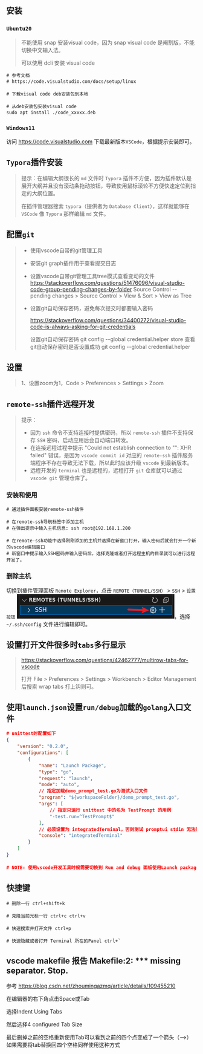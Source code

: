 ## 安装

### `Ubuntu20`

> 不能使用 snap 安装visual code，因为 snap visual code 是阉割版，不能切换中文输入法。
>
> 可以使用 dcli 安装 visual code

```shell
# 参考文档
# https://code.visualstudio.com/docs/setup/linux

# 下载visual code deb安装包到本地

# 从deb安装包安装visual code
sudo apt install ./code_xxxxx.deb
```



### `Windows11`

访问 https://code.visualstudio.com 下载最新版本`VSCode`，根据提示安装即可。



## `Typora`插件安装

> 提示：在编辑大纲很长的 `md` 文件时 `Typora` 插件不方便，因为插件默认是展开大纲并且没有滚动条拖动按钮，导致使用鼠标滚轮不方便快速定位到指定的大纲位置。
>
> 在插件管理器搜索 `typora`（提供者为 `Database Client`），这样就能够在 `VSCode` 像 `Typora` 那样编辑 `md` 文件。

## 配置`git`

> - 使用vscode自带的git管理工具
> - 安装git graph插件用于查看提交日志
> - 设置vscode自带git管理工具tree模式查看变动的文件
>   https://stackoverflow.com/questions/51476096/visual-studio-code-group-pending-changes-by-folder
>   Source Control -- pending changes > Source Control > View & Sort > View as Tree
> - 设置git自动保存密码，避免每次提交时都要输入密码
>
>   https://stackoverflow.com/questions/34400272/visual-studio-code-is-always-asking-for-git-credentials
>
>   设置git自动保存密码 git config --global credential.helper store
>   查看git自动保存密码是否设置成功 git config --global credential.helper

## 设置

> 1、设置zoom为1，Code > Preferences > Settings > Zoom

## `remote-ssh`插件远程开发

> 提示：
>
> - 因为 `ssh` 命令不支持连接时提供密码，所以 `remote-ssh` 插件不支持保存 `SSH` 密码，启动应用后会自动端口转发。
> - 在连接远程过程中提示 "Could not establish connection to "": XHR failed" 错误，是因为 `vscode commit id` 对应的 `remote-ssh` 插件服务端程序不存在导致无法下载，所以此时应该升级 `vscode` 到最新版本。
> - 远程开发的 `terminal` 也是远程的，远程打开 `git` 仓库就可以通过 `vscode git` 管理仓库了。

### 安装和使用

```shell
# 通过插件面板安装remote-ssh插件

# 在remote-ssh导航标签中添加主机
# 在弹出提示中输入主机信息: ssh root@192.168.1.200

# 在remote-ssh功能中选择刚刚添加的主机并选择在新窗口打开，输入密码后就会打开一个新的vscode编辑窗口
# 新窗口中提示输入SSH密码并输入密码后，选择克隆或者打开远程主机的目录就可以进行远程开发了。
```

### 删除主机

切换到插件管理面板 `Remote Explorer`，点击 `REMOTE（TUNNEL/SSH）` > `SSH` > `设置按钮` ![image-20250904144848760](image-20250904144848760.png)，选择 `~/.ssh/config` 文件进行编辑即可。

## 设置打开文件很多时`tabs`多行显示

> https://stackoverflow.com/questions/42462777/multirow-tabs-for-vscode
>
> 打开 File > Preferences > Settings > Workbench > Editor Management 后搜索 wrap tabs 打上钩则可。

## 使用`launch.json`设置`run/debug`加载的`golang`入口文件

```json
# unittest时配置如下
{
    "version": "0.2.0",
    "configurations": [
        {
            "name": "Launch Package",
            "type": "go",
            "request": "launch",
            "mode": "auto",
            // 指定加载demo_prompt_test.go为测试入口文件
            "program": "${workspaceFolder}/demo_prompt_test.go",
            "args": [
            	// 指定只运行 unittest 中的名为 TestPrompt 的用例
                "-test.run=^TestPrompt$"
            ],
            // 必须设置为 integratedTerminal，否则测试 promptui stdin 无法输入
            "console": "integratedTerminal"
        }
    ]
}

# NOTE: 使用vscode开发工具时候需要切换到 Run and debug 面板使用Launch package调试，不能使用源码测试函数上面的 run test和 debug test功能，因为此功能不能加载 launch.json
```

## 快捷键

```shell
# 删除一行 ctrl+shift+k

# 克隆当前光标一行 ctrl+c ctrl+v

# 快速搜索并打开文件 ctrl+p

# 快速隐藏或者打开 Terminal 所在的Panel ctrl+`
```

## vscode makefile 报告 Makefile:2: *** missing separator.  Stop.

参考
https://blog.csdn.net/zhoumingazmq/article/details/109455210

在编辑器的右下角点击Space或Tab

选择Indent Using Tabs

然后选择4 configured Tab Size

最后删掉之前的空格重新使用Tab可以看到之前的四个点变成了一个箭头（–>）如果需要将tab替换回四个空格同样使用这种方式
